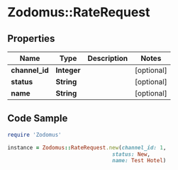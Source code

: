 # Zodomus::RateRequest

## Properties

Name | Type | Description | Notes
------------ | ------------- | ------------- | -------------
**channel_id** | **Integer** |  | [optional] 
**status** | **String** |  | [optional] 
**name** | **String** |  | [optional] 

## Code Sample

```ruby
require 'Zodomus'

instance = Zodomus::RateRequest.new(channel_id: 1,
                                 status: New,
                                 name: Test Hotel)
```


